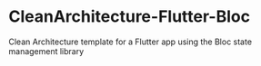# CleanArchitecture-Flutter-Bloc
Clean Architecture template for a Flutter app using the Bloc state management library
